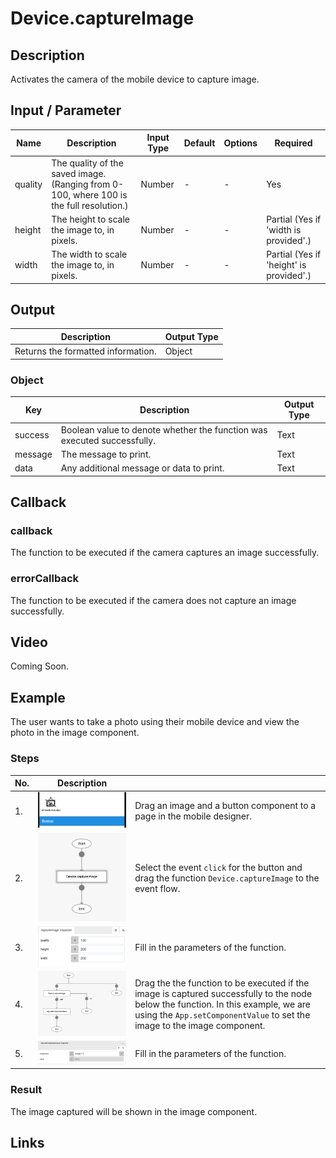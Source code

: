 # Device.captureImage

## Description

Activates the camera of the mobile device to capture image.

## Input / Parameter

| Name | Description | Input Type | Default | Options | Required |
| ------ | ------ | ------ | ------ | ------ | ------ |
| quality | The quality of the saved image. (Ranging from 0-100, where 100 is the full resolution.) | Number | - | - | Yes |
| height | The height to scale the image to, in pixels. | Number | - | - | Partial (Yes if 'width is provided'.) |
| width | The width to scale the image to, in pixels. | Number | - | - | Partial (Yes if 'height' is provided'.) |

## Output

| Description | Output Type |
| ------ | ------ |
| Returns the formatted information. | Object |

### Object

| Key | Description | Output Type |
| ------ | ------ | ------ |
| success | Boolean value to denote whether the function was executed successfully. | Text |
| message | The message to print. | Text |
| data | Any additional message or data to print. | Text |

## Callback

### callback

The function to be executed if the camera captures an image successfully.

### errorCallback

The function to be executed if the camera does not capture an image successfully.

## Video

Coming Soon.

<!-- Format: [![Video]({image-path})]({url-link}) -->

## Example

The user wants to take a photo using their mobile device and view the photo in the image component.

<!-- Share a scenario, like a user requirements. -->

### Steps

| No. | Description |  |
| ------ | ------ | ------ |
| 1. | ![](./captureImage-step-1.png) | Drag an image and a button component to a page in the mobile designer. |
| 2. | ![](./captureImage-step-2.png) | Select the event `click` for the button and drag the function `Device.captureImage` to the event flow. |
| 3. | ![](./captureImage-step-3.png) | Fill in the parameters of the function. |
| 4. | ![](./captureImage-step-4.png) | Drag the the function to be executed if the image is captured successfully to the node below the function. In this example, we are using the `App.setComponentValue` to set the image to the image component. |
| 5. | ![](./captureImage-step-5.png) | Fill in the parameters of the function. |

### Result

The image captured will be shown in the image component.

<!-- Explain the output.

Format: ![]({image-path}) -->

## Links